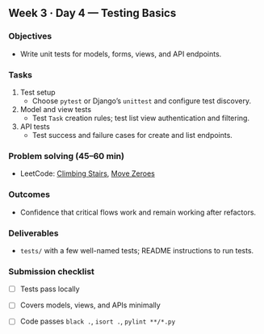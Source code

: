 ## Week 3 · Day 4 — Testing Basics

### Objectives
- Write unit tests for models, forms, views, and API endpoints.

### Tasks
1) Test setup
   - Choose `pytest` or Django’s `unittest` and configure test discovery.
2) Model and view tests
   - Test `Task` creation rules; test list view authentication and filtering.
3) API tests
   - Test success and failure cases for create and list endpoints.

### Problem solving (45–60 min)
- LeetCode: [Climbing Stairs](https://leetcode.com/problems/climbing-stairs/), [Move Zeroes](https://leetcode.com/problems/move-zeroes/)

### Outcomes
- Confidence that critical flows work and remain working after refactors.

### Deliverables
- `tests/` with a few well-named tests; README instructions to run tests.

### Submission checklist
- [ ] Tests pass locally
- [ ] Covers models, views, and APIs minimally
- [ ] Code passes `black .`, `isort .`, `pylint **/*.py`


